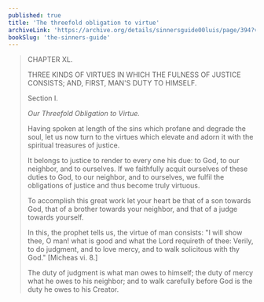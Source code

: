 ```yaml
---
published: true
title: 'The threefold obligation to virtue'
archiveLink: 'https://archive.org/details/sinnersguide00luis/page/394?view=theater'
bookSlug: 'the-sinners-guide'
---
```


> CHAPTER XL.
>
> THREE KINDS OF VIRTUES IN WHICH THE FULNESS OF JUSTICE CONSISTS; AND, FIRST, MAN'S DUTY TO HIMSELF.
>
> Section I.
>
> *Our Threefold Obligation to Virtue.*
> 
> Having spoken at length of the sins which profane and degrade the soul, let us now turn to the virtues which elevate and adorn it with the spiritual treasures of justice.
> 
> It belongs to justice to render to every one his due: to God, to our neighbor, and to ourselves. If we faithfully acquit ourselves of these duties to God, to our neighbor, and to ourselves, we fulfil the obligations of justice and thus become truly virtuous.
>
> To accomplish this great work let your heart be that of a son towards God, that of a brother towards your neighbor, and that of a judge towards yourself.
> 
> In this, the prophet tells us, the virtue of man consists: "I will show thee, O man! what is good and what the Lord requireth of thee: Verily, to do judgment, and to love mercy, and to walk solicitous with thy God." [Micheas vi. 8.]
> 
> The duty of judgment is what man owes to himself; the duty of mercy what he owes to his neighbor; and to walk carefully before God is the duty he owes to his Creator.
